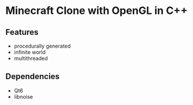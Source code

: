 # Minecraft Clone with OpenGL in C++

## Features
* procedurally generated
* infinite world
* multithreaded

## Dependencies
* Qt6
* libnoise
